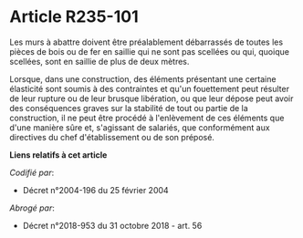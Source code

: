 # Article R235-101

Les murs à abattre doivent être préalablement débarrassés de toutes les pièces de bois ou de fer en saillie qui ne sont pas
scellées ou qui, quoique scellées, sont en saillie de plus de deux mètres.

Lorsque, dans une construction, des éléments présentant une certaine élasticité sont soumis à des contraintes et qu'un
fouettement peut résulter de leur rupture ou de leur brusque libération, ou que leur dépose peut avoir des conséquences
graves sur la stabilité de tout ou partie de la construction, il ne peut être procédé à l'enlèvement de ces éléments que
d'une manière sûre et, s'agissant de salariés, que conformément aux directives du chef d'établissement ou de son préposé.

**Liens relatifs à cet article**

_Codifié par_:

  - Décret n°2004-196 du 25 février 2004

_Abrogé par_:

  - Décret n°2018-953 du 31 octobre 2018 - art. 56
